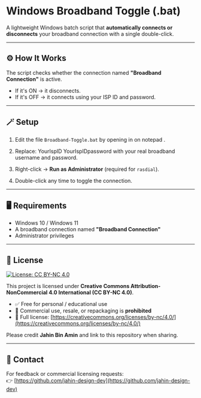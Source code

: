 # Windows Broadband Toggle (.bat)

A lightweight Windows batch script that **automatically connects or disconnects** your broadband connection with a single double-click.

---

## ⚙️ How It Works
The script checks whether the connection named **"Broadband Connection"** is active.  
- If it's ON → it disconnects.  
- If it's OFF → it connects using your ISP ID and password.

---

## 🪄 Setup
1. Edit the file `Broadband-Toggle.bat` by opening in on notepad .

2. Replace:
YourIspID YourIspIDpassword
with your real broadband username and password.
3. Right-click → **Run as Administrator** (required for `rasdial`).
4. Double-click any time to toggle the connection.

---

## 🖥️ Requirements
- Windows 10 / Windows 11  
- A broadband connection named **"Broadband Connection"**  
- Administrator privileges

---

## 📜 License
[![License: CC BY-NC 4.0](https://img.shields.io/badge/License-CC%20BY--NC%204.0-lightgrey.svg)](https://creativecommons.org/licenses/by-nc/4.0/)

This project is licensed under **Creative Commons Attribution-NonCommercial 4.0 International (CC BY-NC 4.0)**.  
- ✅ Free for personal / educational use  
- 🚫 Commercial use, resale, or repackaging is **prohibited**  
- 🔗 Full license: [https://creativecommons.org/licenses/by-nc/4.0/](https://creativecommons.org/licenses/by-nc/4.0/)

Please credit **Jahin Bin Amin** and link to this repository when sharing.

---

## 💬 Contact
For feedback or commercial licensing requests:  
👉 [https://github.com/jahin-design-dev](https://github.com/jahin-design-dev)
